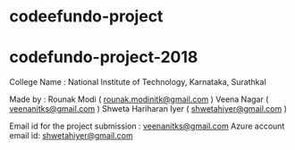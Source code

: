 # codeefundo-project
# codefundo-project-2018


College Name : National Institute of Technology, Karnataka, Surathkal

Made by :
Rounak Modi ( rounak.modinitk@gmail.com )
Veena Nagar ( veenanitks@gmail.com )
Shweta Hariharan Iyer ( shwetahiyer@gmail.com )


Email id for the project submission : veenanitks@gmail.com
Azure account email id: shwetahiyer@gmail.com
